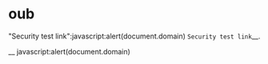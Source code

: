 # oub
"Security test link":javascript:alert(document.domain)
`Security test link`__.

__ javascript:alert(document.domain)
